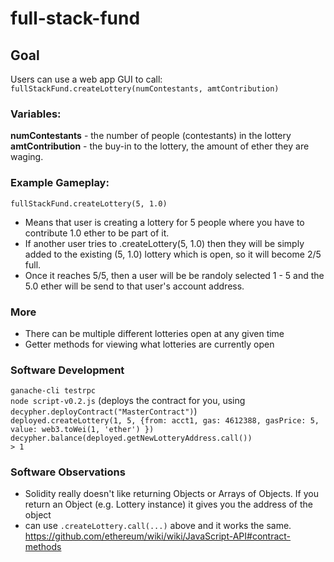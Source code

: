 # full-stack-fund
## Goal
Users can use a web app GUI to call:  
`fullStackFund.createLottery(numContestants, amtContribution)`  
### Variables:
**numContestants** - the number of people (contestants) in the lottery  
**amtContribution** - the buy-in to the lottery, the amount of ether they are waging.

### Example Gameplay:
`fullStackFund.createLottery(5, 1.0)`  
- Means that user is creating a lottery for 5 people where you have to contribute 1.0 ether to be part of it.  
- If another user tries to .createLottery(5, 1.0) then they will be simply added to the existing (5, 1.0) lottery which is open, so it will become 2/5 full.  
- Once it reaches 5/5, then a user will be be randoly selected 1 - 5 and the 5.0 ether will be send to that user's account address.

### More
- There can be multiple different lotteries open at any given time
- Getter methods for viewing what lotteries are currently open

### Software Development
`ganache-cli testrpc`  
`node script-v0.2.js` (deploys the contract for you, using `decypher.deployContract("MasterContract")`)      
`deployed.createLottery(1, 5, {from: acct1, gas: 4612388, gasPrice: 5, value: web3.toWei(1, 'ether') })`  
`decypher.balance(deployed.getNewLotteryAddress.call())`  
`> 1`  

### Software Observations
- Solidity really doesn't like returning Objects or Arrays of Objects. If you return an Object (e.g. Lottery instance) it gives you the address of the object
- can use `.createLottery.call(...)`  above and it works the same. https://github.com/ethereum/wiki/wiki/JavaScript-API#contract-methods

